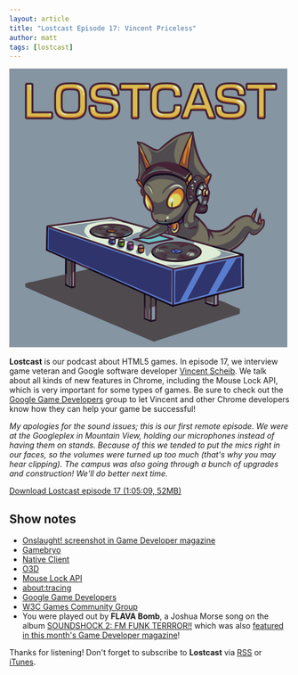 ```yaml
---
layout: article
title: "Lostcast Episode 17: Vincent Priceless"
author: matt
tags: [lostcast]
---
```

<div class="full-frame">
	<img alt="Lostcast logo" src="/media/images/lostcast/500x500.jpg">
</div>

**Lostcast** is our podcast about HTML5 games. In episode 17, we interview game veteran and Google software developer [Vincent Scheib](http://scheib.net/). We talk about all kinds of new features in Chrome, including the Mouse Lock API, which is very important for some types of games. Be sure to check out the [Google Game Developers](https://developers.google.com/games/) group to let Vincent and other Chrome developers know how they can help your game be successful!

_My apologies for the sound issues; this is our first remote episode. We were at the Googleplex in Mountain View, holding our microphones instead of having them on stands. Because of this we tended to put the mics right in our faces, so the volumes were turned up too much (that's why you may hear clipping). The campus was also going through a bunch of upgrades and construction! We'll do better next time._

<a class="download-podcast" href="http://media.lostdecadegames.com/lostcast/lostcast_episode_17_vincent_priceless.mp3">
	Download Lostcast episode 17 (1:05:09, 52MB)
</a>

## Show notes

* [Onslaught! screenshot in Game Developer magazine](http://www.flickr.com/photos/50655575@N03/5673721388/in/photostream)
* [Gamebryo](http://www.gamebryo.com/)
* [Native Client](http://code.google.com/p/nativeclient/)
* [O3D](http://o3d.blogspot.com/)
* [Mouse Lock API](http://www.chromium.org/developers/design-documents/mouse-lock)
* [about:tracing](http://www.html5rocks.com/en/tutorials/games/abouttracing/)
* [Google Game Developers](https://developers.google.com/games/)
* [W3C Games Community Group](http://www.w3.org/community/games/)
* You were played out by **FLAVA Bomb**, a Joshua Morse song on the album [SOUNDSHOCK 2: FM FUNK TERRROR!!](http://ubiktune.org/releases/ubi044-various-artists-soundshock-2-fm-funk-terrror/) which was also [featured in this month's Game Developer magazine](http://i.imgur.com/3yHRV.jpg)!

Thanks for listening! Don't forget to subscribe to **Lostcast** via [RSS](http://feeds.feedburner.com/lostdecadegames/lostcast) or [iTunes](http://itunes.apple.com/us/podcast/lostcast/id481950724).
